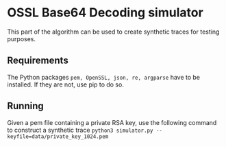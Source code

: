 # OSSL Base64 Decoding simulator
This part of the algorithm can be used to create synthetic traces for testing purposes. 

## Requirements

The Python packages `pem, OpenSSL, json, re, argparse` have to be installed.
If they are not, use pip to do so.

## Running

Given a pem file containing a private RSA key, use the following command to construct a synthetic trace
`
 python3 simulator.py --keyfile=data/private_key_1024.pem
`
